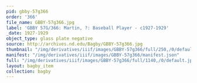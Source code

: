 ```yaml
---
pid: gbby-57g366
order: '366'
file_name: GBBY-57g366.jpg
label: 'GBBY 57G/366: Martin, ?: Baseball Player - c1927-1929'
_date: 1927-1929
object_type: glass plate negative
source: http://archives.nd.edu/Bagby/GBBY-57g366.jpg
thumbnail: "/img/derivatives/iiif/images/GBBY-57g366/full/250,/0/default.jpg"
manifest: "/img/derivatives/iiif/images/GBBY-57g366/manifest.json"
full: "/img/derivatives/iiif/images/GBBY-57g366/full/1140,/0/default.jpg"
layout: bagby_item
collection: bagby
---
```

